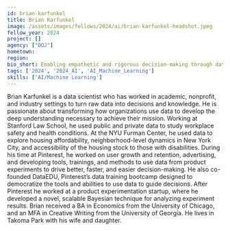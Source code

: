 ```yaml
---
id: brian-karfunkel
title: Brian Karfunkel
image: /assets/images/fellows/2024/ai/brian-karfunkel-headshot.jpeg
fellow_year: 2024
project: []
agency: ["DOJ"]
hometown: 
region: 
bio_short: Enabling empathetic and rigorous decision-making through data
tags: ['2024', '2024_AI', 'AI_Machine_Learning']
skills: ['AI/Machine Learning']
---
```


Brian Karfunkel is a data scientist who has worked in academic, nonprofit, and industry settings to turn raw data into decisions and knowledge. He is passionate about transforming how organizations use data to develop the deep understanding necessary to achieve their mission.
Working at Stanford Law School, he used public and private data to study workplace safety and health conditions. At the NYU Furman Center, he used data to explore housing affordability, neighborhood-level dynamics in New York City, and accessibility of the housing stock to those with disabilities. During his time at Pinterest, he worked on user growth and retention, advertising, and developing tools, trainings, and methods to use data from product experiments to drive better, faster, and easier decision-making. He also co-founded DataEDU, Pinterest’s data training bootcamp designed to democratize the tools and abilities to use data to guide decisions. After Pinterest he worked at a product experimentation startup, where he developed a novel, scalable Bayesian technique for analyzing experiment results.
Brian received a BA in Economics from the University of Chicago, and an MFA in Creative Writing from the University of Georgia. He lives in Takoma Park with his wife and daughter.
